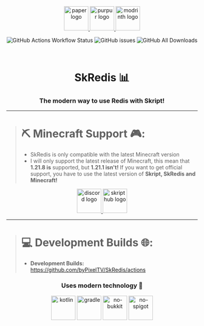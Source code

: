 <div align="center">
<a href="https://papermc.io/" target="_blank">
  <img src="https://cdn.bypixel.dev/raw/mQWF86.png" height="64" alt="paper logo" />
</a>
<a href="https://purpurmc.org/" target="_blank">
  <img src="https://cdn.bypixel.dev/raw/pDO59E.png" height="64" alt="purpur logo" />
</a>
<a href="https://modrinth.com/plugin/skredis" target="_blank">
  <img src="https://cdn.bypixel.dev/raw/4dlsHJ.png" height="64" alt="modrinth logo" />
</a>


![GitHub Actions Workflow Status](https://img.shields.io/github/actions/workflow/status/byPixelTV/SkRedis/build.yml?branch=release&style=for-the-badge)
![GitHub issues](https://img.shields.io/github/issues-raw/byPixelTV/skRedis?style=for-the-badge)
![GitHub All Downloads](https://img.shields.io/github/downloads/byPixelTV/skRedis/total?style=for-the-badge)

</div>

<br />

<div>
<h1 align="center">SkRedis 📊</h1>

<h3 align="center">The modern way to use Redis with Skript!</h3>
<hr>

<div>

> 
> # ⛏️ Minecraft Support 🎮:
> - SkRedis is only compatible with the latest Minecraft version
> - I will only support the latest release of Minecraft, this mean that **1.21.8 is** supported, but **1.21.1 isn't!** If you want to get official support, you have to use the latest version of **Skript, SkRedis and Minecraft!**
</div>

</div>

<div align="center">
  <a href="https://discord.gg/yVp7Qvhj9k" target="_blank">
    <img src="https://cdn.bypixel.dev/raw/ibP3KW.png" height="64" alt="discord logo" />
  </a>
  <a href="https://skripthub.net/docs/?addon=SkRedis" target="_blank">
    <img src="https://skripthub.net/static/addon/ViewTheDocsButton.png" height="64" alt="skripthub logo" />
  </a>
</div>
<hr>

<div>

> 
> # 💻 Development Builds 🌐:
> - **Development  Builds:** https://github.com/byPixelTV/SkRedis/actions
</div>

<div align="center">
  <h3 align="center">Uses modern technology 🚀</h3>
  <img src="https://cdn.bypixel.dev/raw/QhWGzB.png" height="64" alt="kotlin" />
  <img src="https://cdn.bypixel.dev/raw/rptkK4.png" height="64" alt="gradle" />
  <img src="https://cdn.bypixel.dev/raw/KiBJIM.png" height="64" alt="no-bukkit" />
  <img src="https://cdn.bypixel.dev/raw/sjx9uC.png" height="64" alt="no-spigot" />
</div>
